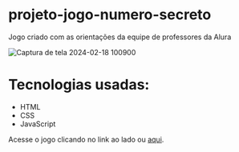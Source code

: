 # projeto-jogo-numero-secreto
 Jogo criado com as orientações da equipe de professores da Alura
 
![Captura de tela 2024-02-18 100900](https://github.com/jefersonssant/projeto-jogo-numero-secreto/assets/133176621/e7bb4c23-0615-428d-8aab-7143de1c522b)

# Tecnologias usadas:

* HTML
* CSS
* JavaScript

Acesse o jogo clicando no link ao lado ou [aqui](https://jefersonssant.github.io/projeto-jogo-numero-secreto/).
